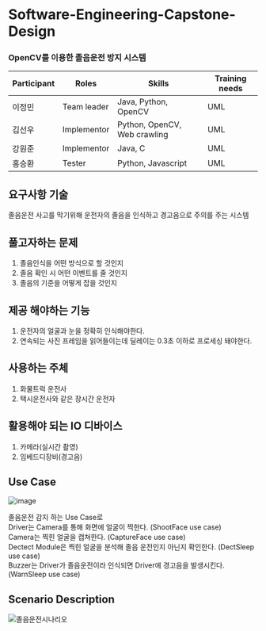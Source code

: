 # Software-Engineering-Capstone-Design

### OpenCV를 이용한 졸음운전 방지 시스템
|Participant|Roles|Skills|Training needs|
|------|---|---|---|
|이정민|Team leader|Java, Python, OpenCV|UML|
|김선우|Implementor|Python, OpenCV, Web crawling|UML|
|강원준|Implementor|Java, C|UML|
|홍승환|Tester|Python, Javascript|UML|


## 요구사항 기술
졸음운전 사고를 막기위해 운전자의 졸음을 인식하고 경고음으로 주의를 주는 시스템

## 풀고자하는 문제
1. 졸음인식을 어떤 방식으로 할 것인지 
2. 졸음 확인 시 어떤 이벤트를 줄 것인지 
3. 졸음의 기준을 어떻게 잡을 것인지

## 제공 해야하는 기능
1. 운전자의 얼굴과 눈을 정확히 인식해야한다.
2. 연속되는 사진 프레임을 읽어들이는데 딜레이는 0.3초 이하로 프로세싱 돼야한다.

## 사용하는 주체
1. 화물트럭 운전사
2. 택시운전사와 같은 장시간 운전자

## 활용해야 되는 IO 디바이스
1. 카메라(실시간 촬영)
2. 임베드디장비(경고음)

## Use Case
![image](https://user-images.githubusercontent.com/50129757/94368936-e86df180-0121-11eb-816f-e800739c63da.png)

졸음운전 감지 하는 Use Case로  
Driver는 Camera를 통해 화면에 얼굴이 찍한다. (ShootFace use case)  
Camera는 찍힌 얼굴을 캡쳐한다. (CaptureFace use case)  
Dectect Module은 찍힌 얼굴을 분석해 졸음 운전인지 아닌지 확인한다. (DectSleep use case)  
Buzzer는 Driver가 졸음운전이라 인식되면 Driver에 경고음을 발생시킨다. (WarnSleep use case)  

## Scenario Description
![졸음운전시나리오](https://user-images.githubusercontent.com/67508204/93899288-212b5680-fd2f-11ea-83d9-823b68160f08.jpg)


